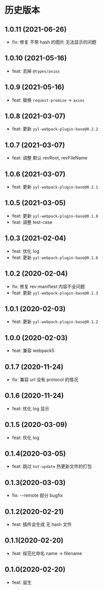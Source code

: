 # 历史版本

## 1.0.11 (2021-06-26)

- fix: 修复 不带 hash 的图片 无法显示的问题

## 1.0.10 (2021-05-16)

- feat: 去掉 `@types/axios`

## 1.0.9 (2021-05-16)

- feat: 替换 `request-promise` -> `axios`

## 1.0.8 (2021-03-07)

- feat: 更新 `yyl-webpack-plugin-base@0.2.2`

## 1.0.7 (2021-03-07)

- feat: 调整 默认 revRoot, revFileName

## 1.0.6 (2021-03-07)

- feat: 更新 `yyl-webpack-plugin-base@0.2.1`

## 1.0.5 (2021-03-05)

- feat: 更新 `yyl-webpack-plugin-base@0.1.8`
- feat: 调整 test-case

## 1.0.3 (2021-02-04)

- feat: 优化 log
- feat: 更新 `yyl-webpack-plugin-base@0.1.6`

## 1.0.2 (2020-02-04)

- fix: 修复 rev-manifiest 内容不全问题
- feat: 更新 `yyl-webpack-plugin-base@0.1.3`

## 1.0.1 (2020-02-03)

- feat: 更新 `yyl-webpack-plugin-base@0.1.2`

## 1.0.0 (2020-02-03)

- feat: 兼容 webpack5

## 0.1.7 (2020-11-24)

- fix: 兼容 url 没有 protocol 的情况

## 0.1.6 (2020-11-24)

- feat: 优化 log 显示

## 0.1.5 (2020-03-09)

- feat: 优化 log

## 0.1.4(2020-03-05)

- feat: 跳过 `hot-update` 热更新文件的打包

## 0.1.3(2020-03-03)

- fix: --remote 部分 bugfix

## 0.1.2(2020-02-21)

- feat: 插件会生成 无 hash 文件

## 0.1.1(2020-02-20)

- feat: 规范化命名 name -> filename

## 0.1.0(2020-02-20)

- feat: 诞生
